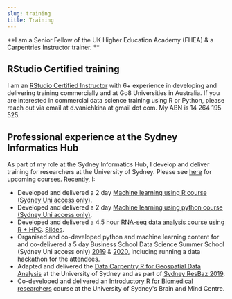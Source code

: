 ```yaml
---
slug: training
title: Training
---
```


**I am a Senior Fellow of the UK Higher Education Academy (FHEA) & a Carpentries Instructor trainer. **

<!-- I am passionate about using evidence-based teaching practices for supporting adult learners in developing digital skills.-->

## RStudio Certified training 

I am an [RStudio Certified Instructor](https://education.rstudio.com/trainers/) with 6+ experience in developing and delivering training commercially and at Go8 Universities in Australia. If you are interested in commercial data science training using R or Python, please reach out via email at d.vanichkina at gmail dot com. My ABN is 14 264 195 525. 

## Professional experience at the Sydney Informatics Hub

As part of my role at the Sydney Informatics Hub, I develop and deliver training for researchers at the University of Sydney. Please see [here](https://www.sydney.edu.au/research/facilities/sydney-informatics-hub/workshops-and-training/training-calendar.html) for upcoming courses. Recently, I:

- Developed and delivered a 2 day [Machine learning using R course (Sydney Uni access only)](https://pages.github.sydney.edu.au/informatics/lessons-mlr/).
- Developed and delivered a 2 day [Machine learning using python course (Sydney Uni access only)](https://pages.github.sydney.edu.au/informatics/lessons-mlpy/).
- Developed and delivered a  4.5 hour [RNA-seq data analysis course using R + HPC](https://sydney-informatics-hub.github.io/training-RNAseq/). [Slides](https://sydney-informatics-hub.github.io/training-RNAseq-slides/01_IntroductionToRNASeq/01_IntroductionToRNASeq.html#1).
- Organised and co-developed python and machine learning content for and co-delivered a 5 day Business School Data Science Summer School (Sydney Uni access only) [2019](https://pages.github.sydney.edu.au/informatics/2019_BSDSSS/) & [2020](https://pages.github.sydney.edu.au/informatics/2020_BSDSSS/), including running a data hackathon for the attendees.
- Adapted and delivered the [Data Carpentry R for Geospatial Data Analysis](https://sydney-informatics-hub.github.io/2018_12_10_GISworkshop/) at the University of Sydney and as part of [Sydney ResBaz 2019](https://resbaz.github.io/resbaz2019/sydney/). 
- Co-developed and delivered an [Introductory R for Biomedical researchers](https://sydney-informatics-hub.github.io/lessonbmc/) course at the University of Sydney's Brain and Mind Centre.

<!-- 

## Teaching philosophy

I am passionate about teaching and training, especially programming, analytics and reproducible research foundations to researchers. I am a proponent of active learning, and (when appropriate!) project-based and activity-based learning. I believe that the combination of innovative strategies in teaching, including peer learning and flipped classrooms, with the best that the digital revolution has to offer (video recordings of lectures, podcasts, screencasts, interactive web-based learning environments and MOOCs from the world’s best thinkers) makes today an especially fortunate time to be a learner. Students need no longer be limited by where they are geographically to learn, and instead of working on mundane fill-in-the-blanks secret class assignments can set up web resources, blogs and apps to showcase skills they’ve acquired to future employers as part of a truly modern education.
>

